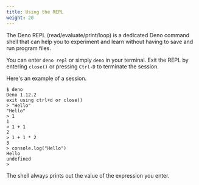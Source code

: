 ```yaml
---
title: Using the REPL
weight: 20
---
```


The Deno REPL (read/evaluate/print/loop) is a dedicated Deno command shell that
can help you to experiment and learn without having to save and run program
files.

You can enter `deno repl` or simply `deno` in your terminal. Exit the REPL by
entering `close()` or pressing `Ctrl-D` to terminate the session.

Here's an example of a session.

```text
$ deno
Deno 1.12.2
exit using ctrl+d or close()
> "Hello"
"Hello"
> 1
1
> 1 + 1
2
> 1 + 1 * 2
3
> console.log("Hello")
Hello
undefined
>
```

The shell always prints out the value of the expression you enter.
